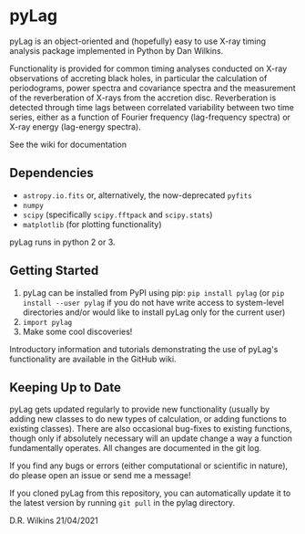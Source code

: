 # pyLag
pyLag is an object-oriented and (hopefully) easy to use X-ray timing analysis package implemented in Python by Dan Wilkins.

Functionality is provided for common timing analyses conducted on X-ray observations of accreting black holes, in particular the calculation of periodograms, power spectra and covariance spectra and the measurement of the reverberation of X-rays from the accretion disc. Reverberation is detected through time lags between correlated variability between two time series, either as a function of Fourier frequency (lag-frequency spectra) or X-ray energy (lag-energy spectra).

See the wiki for documentation

Dependencies
------------
- `astropy.io.fits` or, alternatively, the now-deprecated `pyfits`
- `numpy`
- `scipy` (specifically `scipy.fftpack` and `scipy.stats`)
- `matplotlib` (for plotting functionality)

pyLag runs in python 2 or 3.

Getting Started
---------------
1) pyLag can be installed from PyPI using pip: `pip install pylag` (or `pip install --user pylag` if you do not have write access to system-level directories and/or would like to install pyLag only for the current user)
2) `import pylag`
3) Make some cool discoveries!

Introductory information and tutorials demonstrating the use of pyLag's functionality are available in the GitHub wiki.

Keeping Up to Date
------------------
pyLag gets updated regularly to provide new functionality (usually by adding new classes to do new types of calculation, or adding functions to existing classes). There are also occasional bug-fixes to existing functions, though only if absolutely necessary will an update change a way a function fundamentally operates. All changes are documented in the git log.

If you find any bugs or errors (either computational or scientific in nature), do please open an issue or send me a message!

If you cloned pyLag from this repository, you can automatically update it to the latest version by running `git pull` in the pylag directory.

D.R. Wilkins 21/04/2021
